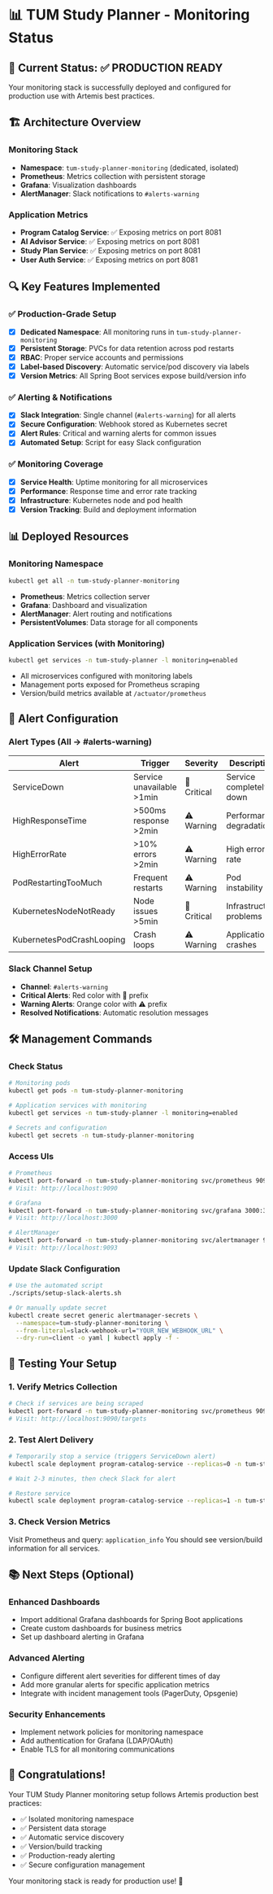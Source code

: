 # 📊 TUM Study Planner - Monitoring Status

## 🎯 Current Status: ✅ PRODUCTION READY

Your monitoring stack is successfully deployed and configured for production use with Artemis best practices.

## 🏗️ Architecture Overview

### Monitoring Stack
- **Namespace**: `tum-study-planner-monitoring` (dedicated, isolated)
- **Prometheus**: Metrics collection with persistent storage
- **Grafana**: Visualization dashboards 
- **AlertManager**: Slack notifications to `#alerts-warning`

### Application Metrics
- **Program Catalog Service**: ✅ Exposing metrics on port 8081
- **AI Advisor Service**: ✅ Exposing metrics on port 8081
- **Study Plan Service**: ✅ Exposing metrics on port 8081
- **User Auth Service**: ✅ Exposing metrics on port 8081

## 🔍 Key Features Implemented

### ✅ Production-Grade Setup
- [x] **Dedicated Namespace**: All monitoring runs in `tum-study-planner-monitoring`
- [x] **Persistent Storage**: PVCs for data retention across pod restarts
- [x] **RBAC**: Proper service accounts and permissions
- [x] **Label-based Discovery**: Automatic service/pod discovery via labels
- [x] **Version Metrics**: All Spring Boot services expose build/version info

### ✅ Alerting & Notifications
- [x] **Slack Integration**: Single channel (`#alerts-warning`) for all alerts
- [x] **Secure Configuration**: Webhook stored as Kubernetes secret
- [x] **Alert Rules**: Critical and warning alerts for common issues
- [x] **Automated Setup**: Script for easy Slack configuration

### ✅ Monitoring Coverage
- [x] **Service Health**: Uptime monitoring for all microservices
- [x] **Performance**: Response time and error rate tracking
- [x] **Infrastructure**: Kubernetes node and pod health
- [x] **Version Tracking**: Build and deployment information

## 📊 Deployed Resources

### Monitoring Namespace
```bash
kubectl get all -n tum-study-planner-monitoring
```
- **Prometheus**: Metrics collection server
- **Grafana**: Dashboard and visualization
- **AlertManager**: Alert routing and notifications
- **PersistentVolumes**: Data storage for all components

### Application Services (with Monitoring)
```bash
kubectl get services -n tum-study-planner -l monitoring=enabled
```
- All microservices configured with monitoring labels
- Management ports exposed for Prometheus scraping
- Version/build metrics available at `/actuator/prometheus`

## 🚨 Alert Configuration

### Alert Types (All → #alerts-warning)
| Alert | Trigger | Severity | Description |
|-------|---------|----------|-------------|
| ServiceDown | Service unavailable >1min | 🚨 Critical | Service completely down |
| HighResponseTime | >500ms response >2min | ⚠️ Warning | Performance degradation |
| HighErrorRate | >10% errors >2min | ⚠️ Warning | High error rate |
| PodRestartingTooMuch | Frequent restarts | ⚠️ Warning | Pod instability |
| KubernetesNodeNotReady | Node issues >5min | 🚨 Critical | Infrastructure problems |
| KubernetesPodCrashLooping | Crash loops | ⚠️ Warning | Application crashes |

### Slack Channel Setup
- **Channel**: `#alerts-warning`
- **Critical Alerts**: Red color with 🚨 prefix
- **Warning Alerts**: Orange color with ⚠️ prefix
- **Resolved Notifications**: Automatic resolution messages

## 🛠️ Management Commands

### Check Status
```bash
# Monitoring pods
kubectl get pods -n tum-study-planner-monitoring

# Application services with monitoring
kubectl get services -n tum-study-planner -l monitoring=enabled

# Secrets and configuration
kubectl get secrets -n tum-study-planner-monitoring
```

### Access UIs
```bash
# Prometheus
kubectl port-forward -n tum-study-planner-monitoring svc/prometheus 9090:9090
# Visit: http://localhost:9090

# Grafana  
kubectl port-forward -n tum-study-planner-monitoring svc/grafana 3000:3000
# Visit: http://localhost:3000

# AlertManager
kubectl port-forward -n tum-study-planner-monitoring svc/alertmanager 9093:9093
# Visit: http://localhost:9093
```

### Update Slack Configuration
```bash
# Use the automated script
./scripts/setup-slack-alerts.sh

# Or manually update secret
kubectl create secret generic alertmanager-secrets \
  --namespace=tum-study-planner-monitoring \
  --from-literal=slack-webhook-url="YOUR_NEW_WEBHOOK_URL" \
  --dry-run=client -o yaml | kubectl apply -f -
```

## 🧪 Testing Your Setup

### 1. Verify Metrics Collection
```bash
# Check if services are being scraped
kubectl port-forward -n tum-study-planner-monitoring svc/prometheus 9090:9090
# Visit: http://localhost:9090/targets
```

### 2. Test Alert Delivery
```bash
# Temporarily stop a service (triggers ServiceDown alert)
kubectl scale deployment program-catalog-service --replicas=0 -n tum-study-planner

# Wait 2-3 minutes, then check Slack for alert

# Restore service
kubectl scale deployment program-catalog-service --replicas=1 -n tum-study-planner
```

### 3. Check Version Metrics
Visit Prometheus and query: `application_info`
You should see version/build information for all services.

## 📚 Next Steps (Optional)

### Enhanced Dashboards
- Import additional Grafana dashboards for Spring Boot applications
- Create custom dashboards for business metrics
- Set up dashboard alerting in Grafana

### Advanced Alerting
- Configure different alert severities for different times of day
- Add more granular alerts for specific application metrics
- Integrate with incident management tools (PagerDuty, Opsgenie)

### Security Enhancements
- Implement network policies for monitoring namespace
- Add authentication for Grafana (LDAP/OAuth)
- Enable TLS for all monitoring communications

## 🎉 Congratulations!

Your TUM Study Planner monitoring setup follows Artemis production best practices:
- ✅ Isolated monitoring namespace
- ✅ Persistent data storage
- ✅ Automatic service discovery
- ✅ Version/build tracking
- ✅ Production-ready alerting
- ✅ Secure configuration management

Your monitoring stack is ready for production use! 🚀
